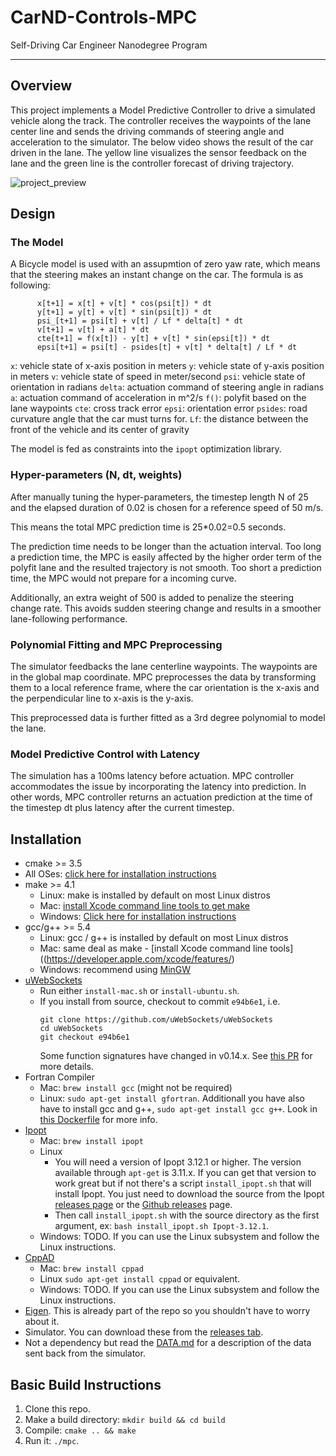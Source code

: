 # CarND-Controls-MPC
Self-Driving Car Engineer Nanodegree Program

---

## Overview

This project implements a Model Predictive Controller to drive a simulated vehicle along the track. The controller receives the waypoints of the lane center line and sends the driving commands of steering angle and acceleration to the simulator. The below video shows the result of the car driven in the lane. The yellow line visualizes the sensor feedback on the lane and the green line is the controller forecast of driving trajectory.

![project_preview](https://github.com/qqquan/t2p5_mpc/raw/master/mpc_simulation.gif)

## Design

### The Model

A Bicycle model is used with an assupmtion of zero yaw rate, which means that the steering makes an instant change on the car. The formula is as following:

```
      x[t+1] = x[t] + v[t] * cos(psi[t]) * dt
      y[t+1] = y[t] + v[t] * sin(psi[t]) * dt
      psi_[t+1] = psi[t] + v[t] / Lf * delta[t] * dt
      v[t+1] = v[t] + a[t] * dt
      cte[t+1] = f(x[t]) - y[t] + v[t] * sin(epsi[t]) * dt
      epsi[t+1] = psi[t] - psides[t] + v[t] * delta[t] / Lf * dt
```

`x`: vehicle state of x-axis position in meters
`y`: vehicle state of y-axis position in meters
`v`: vehicle state of speed in meter/second
`psi`: vehicle state of orientation in radians
`delta`: actuation command of steering angle in radians
`a`: actuation command of acceleration in m^2/s
`f()`: polyfit based on the lane waypoints
`cte`: cross track error
`epsi`: orientation error
`psides`: road curvature angle that the car must turns for.
`Lf`: the distance between the front of the vehicle and its center of gravity

The model is fed as constraints into the `ipopt` optimization library.

### Hyper-parameters (N, dt, weights)

After manually tuning the hyper-parameters, the timestep length N of 25 and the elapsed duration of 0.02 is chosen for a reference speed of 50 m/s. 

This means the total MPC prediction time is 25*0.02=0.5 seconds. 

The prediction time needs to be longer than the actuation interval. Too long a prediction time, the MPC is easily affected by the higher order term of the polyfit lane and the resulted trajectory is not smooth. Too short a prediction time, the MPC would not prepare for a incoming curve.

Additionally, an extra weight of 500 is added to penalize the steering change rate. This avoids sudden steering change and results in a smoother lane-following performance. 

### Polynomial Fitting and MPC Preprocessing

The simulator feedbacks the lane centerline waypoints. The waypoints are in the global map coordinate. MPC preprocesses the data by transforming them to a local reference frame, where the car orientation is the x-axis and the perpendicular line to x-axis is the y-axis.


This preprocessed data is further fitted as a 3rd degree polynomial to model the lane.

### Model Predictive Control with Latency

The simulation has a 100ms latency before actuation. MPC controller accommodates the issue by incorporating the latency into prediction. In other words, MPC controller returns an actuation prediction at the time of the timestep dt plus latency after the current timestep.


## Installation

* cmake >= 3.5
 * All OSes: [click here for installation instructions](https://cmake.org/install/)
* make >= 4.1
  * Linux: make is installed by default on most Linux distros
  * Mac: [install Xcode command line tools to get make](https://developer.apple.com/xcode/features/)
  * Windows: [Click here for installation instructions](http://gnuwin32.sourceforge.net/packages/make.htm)
* gcc/g++ >= 5.4
  * Linux: gcc / g++ is installed by default on most Linux distros
  * Mac: same deal as make - [install Xcode command line tools]((https://developer.apple.com/xcode/features/)
  * Windows: recommend using [MinGW](http://www.mingw.org/)
* [uWebSockets](https://github.com/uWebSockets/uWebSockets)
  * Run either `install-mac.sh` or `install-ubuntu.sh`.
  * If you install from source, checkout to commit `e94b6e1`, i.e.
    ```
    git clone https://github.com/uWebSockets/uWebSockets 
    cd uWebSockets
    git checkout e94b6e1
    ```
    Some function signatures have changed in v0.14.x. See [this PR](https://github.com/udacity/CarND-MPC-Project/pull/3) for more details.
* Fortran Compiler
  * Mac: `brew install gcc` (might not be required)
  * Linux: `sudo apt-get install gfortran`. Additionall you have also have to install gcc and g++, `sudo apt-get install gcc g++`. Look in [this Dockerfile](https://github.com/udacity/CarND-MPC-Quizzes/blob/master/Dockerfile) for more info.
* [Ipopt](https://projects.coin-or.org/Ipopt)
  * Mac: `brew install ipopt`
  * Linux
    * You will need a version of Ipopt 3.12.1 or higher. The version available through `apt-get` is 3.11.x. If you can get that version to work great but if not there's a script `install_ipopt.sh` that will install Ipopt. You just need to download the source from the Ipopt [releases page](https://www.coin-or.org/download/source/Ipopt/) or the [Github releases](https://github.com/coin-or/Ipopt/releases) page.
    * Then call `install_ipopt.sh` with the source directory as the first argument, ex: `bash install_ipopt.sh Ipopt-3.12.1`. 
  * Windows: TODO. If you can use the Linux subsystem and follow the Linux instructions.
* [CppAD](https://www.coin-or.org/CppAD/)
  * Mac: `brew install cppad`
  * Linux `sudo apt-get install cppad` or equivalent.
  * Windows: TODO. If you can use the Linux subsystem and follow the Linux instructions.
* [Eigen](http://eigen.tuxfamily.org/index.php?title=Main_Page). This is already part of the repo so you shouldn't have to worry about it.
* Simulator. You can download these from the [releases tab](https://github.com/udacity/self-driving-car-sim/releases).
* Not a dependency but read the [DATA.md](./DATA.md) for a description of the data sent back from the simulator.


## Basic Build Instructions


1. Clone this repo.
2. Make a build directory: `mkdir build && cd build`
3. Compile: `cmake .. && make`
4. Run it: `./mpc`.

